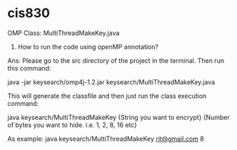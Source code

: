 # cis830
OMP Class: MultiThreadMakeKey.java
1. How to run the code using openMP annotation?

Ans: Please go to the src directory of the project in the terminal. Then run this command: 

java -jar keysearch/omp4j-1.2.jar keysearch/MultiThreadMakeKey.java

This will generate the classfile and then just run the class execution command:

java keysearch/MultiThreadMakeKey {String you want to encrypt} {Number of bytes you want to hide.  i.e. 1, 2, 8, 16 etc}

As example: java keysearch/MultiThreadMakeKey rit@gmail.com 8